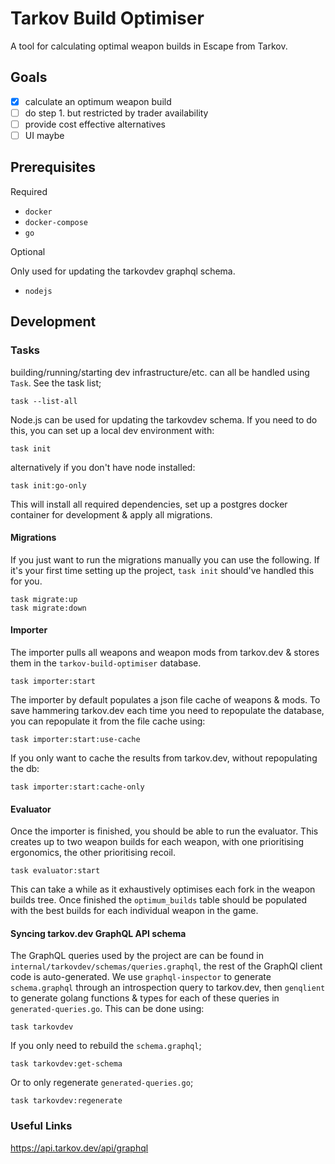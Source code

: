 # Tarkov Build Optimiser

A tool for calculating optimal weapon builds in Escape from Tarkov.

## Goals

- [x] calculate an optimum weapon build
- [ ] do step 1. but restricted by trader availability
- [ ] provide cost effective alternatives
- [ ] UI maybe

## Prerequisites

Required

- `docker`
- `docker-compose`
- `go`

Optional

Only used for updating the tarkovdev graphql schema.
- `nodejs`

## Development

### Tasks

building/running/starting dev infrastructure/etc. can all be handled using `Task`. See the task list;

```
task --list-all
```

Node.js can be used for updating the tarkovdev schema. If you need to do this, you can set up a local dev environment with:

```
task init
```

alternatively if you don't have node installed:

```
task init:go-only
```

This will install all required dependencies, set up a postgres docker container for development & apply all migrations.

#### Migrations
If you just want to run the migrations manually you can use the following. If it's your first time setting up the project, `task init` should've handled this for you.
```
task migrate:up
task migrate:down
```

#### Importer

The importer pulls all weapons and weapon mods from tarkov.dev & stores them in the `tarkov-build-optimiser` database.

```
task importer:start
```

The importer by default populates a json file cache of weapons & mods. To save hammering tarkov.dev each time you need to repopulate the database, you can repopulate it from the file cache using:

```
task importer:start:use-cache
```

If you only want to cache the results from tarkov.dev, without repopulating the db:
```
task importer:start:cache-only
```

#### Evaluator

Once the importer is finished, you should be able to run the evaluator. This creates up to two weapon builds for each weapon, with one prioritising ergonomics, the other prioritising recoil.

```
task evaluator:start
```

This can take a while as it exhaustively optimises each fork in the weapon builds tree. Once finished the `optimum_builds` table should be populated with the best builds for each individual weapon in the game.

#### Syncing tarkov.dev GraphQL API schema

The GraphQL queries used by the project are can be found in `internal/tarkovdev/schemas/queries.graphql`, the rest of the GraphQl client code is auto-generated. We use `graphql-inspector` to generate `schema.graphql` through an introspection query to tarkov.dev, then `genqlient` to generate golang functions & types for each of these queries in `generated-queries.go`. This can be done using:
```
task tarkovdev
```

If you only need to rebuild the `schema.graphql`;

```
task tarkovdev:get-schema
```

Or to only regenerate `generated-queries.go`;

```
task tarkovdev:regenerate
```

### Useful Links

https://api.tarkov.dev/api/graphql
